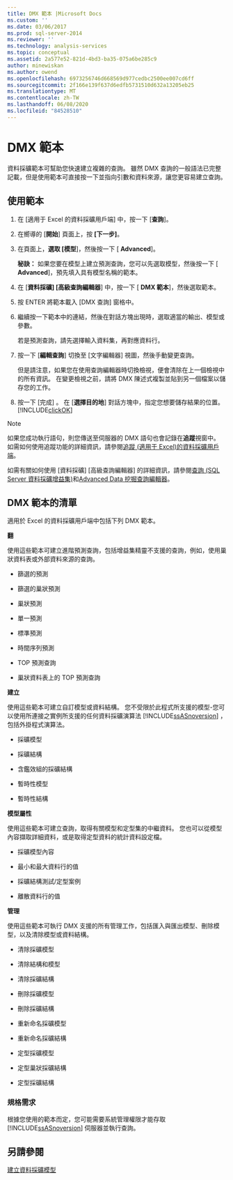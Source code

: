 ```yaml
---
title: DMX 範本 |Microsoft Docs
ms.custom: ''
ms.date: 03/06/2017
ms.prod: sql-server-2014
ms.reviewer: ''
ms.technology: analysis-services
ms.topic: conceptual
ms.assetid: 2a577e52-821d-4bd3-ba35-075a6be285c9
author: minewiskan
ms.author: owend
ms.openlocfilehash: 6973256746d668569d977cedbc2500ee007cd6ff
ms.sourcegitcommit: 2f166e139f637d6edfb5731510d632a13205eb25
ms.translationtype: MT
ms.contentlocale: zh-TW
ms.lasthandoff: 06/08/2020
ms.locfileid: "84528510"
---
```

# <a name="dmx-templates"></a>DMX 範本
  資料採礦範本可幫助您快速建立複雜的查詢。 雖然 DMX 查詢的一般語法已完整記載，但是使用範本可直接按一下並指向引數和資料來源，讓您更容易建立查詢。  
  
## <a name="using-the-templates"></a>使用範本  
  
1.  在 [適用于 Excel 的資料採礦用戶端] 中，按一下 [**查詢**]。  
  
2.  在嚮導的 [**開始**] 頁面上，按 **[下一步]**。  
  
3.  在頁面上，**選取 [模型**]，然後按一下 [ **Advanced**]。  
  
     **秘訣：** 如果您要在模型上建立預測查詢，您可以先選取模型，然後按一下 [ **Advanced**]，預先填入具有模型名稱的範本。  
  
4.  在 [**資料採礦] [高級查詢編輯器**] 中，按一下 [ **DMX 範本**]，然後選取範本。  
  
5.  按 ENTER 將範本載入 [DMX 查詢] 窗格中。  
  
6.  繼續按一下範本中的連結，然後在對話方塊出現時，選取適當的輸出、模型或參數。  
  
     若是預測查詢，請先選擇輸入資料集，再對應資料行。  
  
7.  按一下 [**編輯查詢**] 切換至 [文字編輯器] 視圖，然後手動變更查詢。  
  
     但是請注意，如果您在使用查詢編輯器時切換檢視，便會清除在上一個檢視中的所有資訊。 在變更檢視之前，請將 DMX 陳述式複製並貼到另一個檔案以儲存您的工作。  
  
8.  按一下 [完成] 。 在 [**選擇目的地**] 對話方塊中，指定您想要儲存結果的位置。 [!INCLUDE[clickOK](../includes/clickok-md.md)]  
  
> [!NOTE]  
>  如果您成功執行語句，則您傳送至伺服器的 DMX 語句也會記錄在**追蹤**視窗中。 如需如何使用追蹤功能的詳細資訊，請參閱[追蹤 &#40;適用于 Excel&#41;的資料採礦用戶端](trace-data-mining-client-for-excel.md)。  
  
 如需有關如何使用 [資料採礦] [高級查詢編輯器] 的詳細資訊，請參閱[查詢 &#40;SQL Server 資料採礦增益集&#41;](query-sql-server-data-mining-add-ins.md)和[Advanced Data 挖掘查詢編輯器](advanced-data-mining-query-editor.md)。  
  
## <a name="list-of-dmx-templates"></a>DMX 範本的清單  
 適用於 Excel 的資料採礦用戶端中包括下列 DMX 範本。  
  
 **翻**  
  
 使用這些範本可建立進階預測查詢，包括增益集精靈不支援的查詢，例如，使用巢狀資料表或外部資料來源的查詢。  
  
-   篩選的預測  
  
-   篩選的巢狀預測  
  
-   巢狀預測  
  
-   單一預測  
  
-   標準預測  
  
-   時間序列預測  
  
-   TOP 預測查詢  
  
-   巢狀資料表上的 TOP 預測查詢  
  
 **建立**  
  
 使用這些範本可建立自訂模型或資料結構。 您不受限於此程式所支援的模型-您可以使用所連接之實例所支援的任何資料採礦演算法 [!INCLUDE[ssASnoversion](../includes/ssasnoversion-md.md)] ，包括外掛程式演算法。  
  
-   採礦模型  
  
-   採礦結構  
  
-   含鑑效組的採礦結構  
  
-   暫時性模型  
  
-   暫時性結構  
  
 **模型屬性**  
  
 使用這些範本可建立查詢，取得有關模型和定型集的中繼資料。 您也可以從模型內容擷取詳細資料，或是取得定型資料的統計資料設定檔。  
  
-   採礦模型內容  
  
-   最小和最大資料行的值  
  
-   採礦結構測試/定型案例  
  
-   離散資料行的值  
  
 **管理**  
  
 使用這些範本可執行 DMX 支援的所有管理工作，包括匯入與匯出模型、刪除模型，以及清除模型或資料結構。  
  
-   清除採礦模型  
  
-   清除結構和模型  
  
-   清除採礦結構  
  
-   刪除採礦模型  
  
-   刪除採礦結構  
  
-   重新命名採礦模型  
  
-   重新命名採礦結構  
  
-   定型採礦模型  
  
-   定型巢狀採礦結構  
  
-   定型採礦結構  
  
### <a name="requirements"></a>規格需求  
 根據您使用的範本而定，您可能需要系統管理權限才能存取 [!INCLUDE[ssASnoversion](../includes/ssasnoversion-md.md)] 伺服器並執行查詢。  
  
## <a name="see-also"></a>另請參閱  
 [建立資料採礦模型](creating-a-data-mining-model.md)  
  
  
